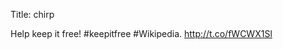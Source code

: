 Title: chirp

Help keep it free!  #keepitfree #Wikipedia. <a href="http://t.co/fWCWX1Sl">http://t.co/fWCWX1Sl</a>

